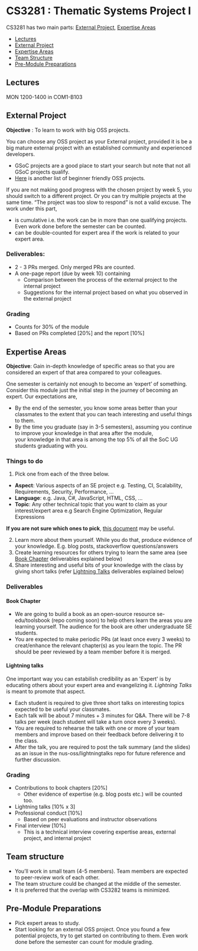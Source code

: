 # CS3281 : Thematic Systems Project I

CS3281 has two main parts: [External Project](#external-project), [Expertise Areas](#expertise-areas)

* [Lectures](#lectures)
* [External Project](#external-project)
* [Expertise Areas](#expertise-areas)
* [Team Structure](#team-structure)
* [Pre-Module Preparations](#pre-module-preparations)

## Lectures 

MON 1200-1400 in COM1-B103  

## External Project

**Objective** : To learn to work with big OSS projects.

You can choose any OSS project as your External project, provided it is be a big mature external project with an established 
community and experienced developers. 
* GSoC projects are a good place to start your search but note that not all GSoC projects qualify.
* [Here](https://github.com/MunGell/awesome-for-beginners) is another list of beginner friendly OSS projects.

If you are not making good progress with the chosen project by week 5, you should switch to a different project. 
Or you can try multiple projects at the same time. “The project was too slow to respond” is not a valid excuse.
The work under this part, 
* is cumulative i.e. the work can be in more than one qualifying projects. Even work done before the semester can be counted. 
* can be double-counted for expert area if the work is related to your expert area.


### Deliverables:

* 2 - 3 PRs merged. Only merged PRs are counted.
* A one-page report (due by week 10) containing
  * Comparison between the process of the external project to the internal project
  * Suggestions for the internal project based on what you observed in the external project

### Grading
 
* Counts for 30% of the module
* Based on PRs completed [20%]  and the report [10%]


## Expertise Areas

**Objective**: Gain in-depth knowledge of specific areas so that you are considered an expert of that area compared to your colleagues.  

One semester is certainly not enough to become an ‘expert’ of something. Consider this module just the initial step in the journey 
of becoming an expert. Our expectations are, 
* By the end of the semester, you know some areas better than your classmates to the extent that you can teach interesting 
  and useful things to them.
* By the time you graduate (say in 3-5 semesters), assuming you continue to improve your knowledge in that area after the module,  
  your knowledge in that area is among the top 5% of all the SoC UG students graduating with you. 


### Things to do

1. Pick one from each of the three below.
  * **Aspect**: Various aspects of an SE project e.g. Testing, CI, Scalability, Requirements, Security, Performance, ...
  * **Language**: e.g. Java, C#, JavaScript, HTML, CSS, ...
  * **Topic**: Any other technical topic that you want to claim as your interest/expert area e.g Search Engine Optimization, 
    Regular   Expressions 
  
  **If you are not sure which ones to pick**, [this document](ExpertAreas.md) may be useful.

2. Learn more about them yourself. While you do that, produce evidence of your knowledge. 
   E.g. blog posts, stackoverflow questions/answers
3. Create learning resources for others trying to learn the same area (see [Book Chapter](#book-chapter) deliverables explained below)
4. Share interesting and useful bits of your knowledge with the class by giving short talks (refer [Lightning Talks](#lightning-talks) 
   deliverables explained below)


### Deliverables

#### Book Chapter

* We are going to build a book as an open-source resource se-edu/toolsbook (repo coming soon) to help others learn 
  the areas you are learning yourself. The audience for the book are other undergraduate SE students.
* You are expected to make periodic PRs (at least once every 3 weeks) to creat/enhance the relevant chapter(s) as you 
  learn the topic. The PR should be peer reviewed by a team member before it is merged.

#### Lightning talks 

One important way you can estabilish credibility as an 'Expert' is by educating others about your expert area 
and evangelizing it. _Lightning Talks_ is meant to promote that aspect.

* Each student is required to give three short talks on interesting topics expected to be useful your classmates. 
* Each talk will be about 7 minutes + 3 minutes for Q&A. There will be 7-8 talks per week (each student will take a turn once 
  every 3 weeks).
* You are required to rehearse the talk with one or more of your team members and improve based on their feedback before 
  delivering it to the class.
* After the talk, you are required to post the talk summary (and the slides) as an issue in the nus-oss/lightningtalks repo 
  for future reference and further discussion.

### Grading

* Contributions to book chapters [20%]
  * Other evidence of expertise (e.g. blog posts etc.) will be counted too.
* Lightning talks [10% x 3]
* Professional conduct [10%]
  * Based on peer evaluations and instructor observations
* Final interview [10%]
  * This is a technical interview covering expertise areas, external project, and internal project


## Team structure

* You’ll work in small team (4-5 members). Team members are expected to peer-review work of each other. 
* The team structure could be changed at the middle of the semester.
* It is preferred that the overlap with CS3282 teams is minimized.


## Pre-Module Preparations
* Pick expert areas to study. 
* Start looking for an external OSS project. Once you found a few potential projects, try to get started on contributing to them. 
  Even work done before the semester can count for module grading.
